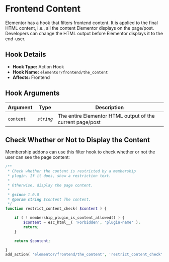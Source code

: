 # Frontend Content

<Badge type="tip" vertical="top" text="Elementor Core" /> <Badge type="warning" vertical="top" text="Intermediate" />

Elementor has a hook that filters frontend content. It is applied to the final HTML content, i.e., all the content Elementor displays on the page/post. Developers can change the HTML output before Elementor displays it to the end-user.

## Hook Details

* **Hook Type:** Action Hook
* **Hook Name:** `elementor/frontend/the_content`
* **Affects:** Frontend

## Hook Arguments

| Argument  | Type       | Description                                                |
|-----------|------------|------------------------------------------------------------|
| `content` | _`string`_ | The entire Elementor HTML output of the current page/post |

## Check Whether or Not to Display the Content

Membership addons can use this filter hook to check whether or not the user can see the page content:

```php
/**
 * Check whether the content is restricted by a membership
 * plugin. If it does, show a restriction text.
 *
 * Otherwise, display the page content.
 *
 * @since 1.0.0
 * @param string $content The content.
 */
function restrict_content_check( $content ) {

	if ( ! membership_plugin_is_content_allowed() ) {
		$content = esc_html__( 'Forbidden', 'plugin-name' );
		return;
	}

	return $content;

}
add_action( 'elementor/frontend/the_content', 'restrict_content_check' );
```

